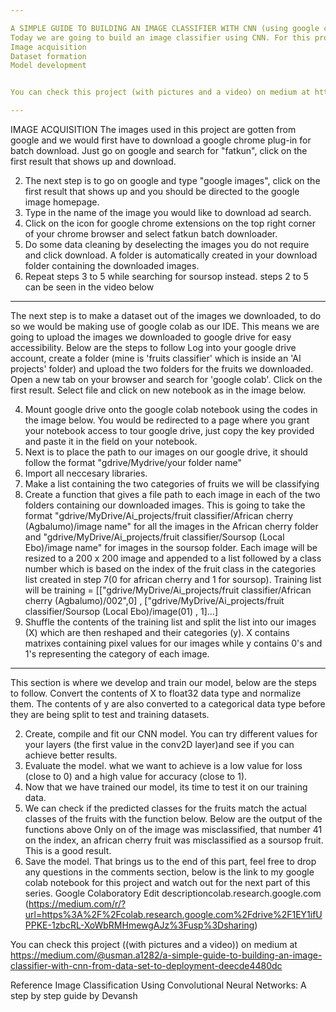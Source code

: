 ```yaml
---

A SIMPLE GUIDE TO BUILDING AN IMAGE CLASSIFIER WITH CNN (using google colab)
Today we are going to build an image classifier using CNN. For this project we would train our model to classify two fruits, the african cherry (locally known as agbalumo) and the soursop (locally known as local ebo). We would be working with google colab for this project and we would connect our google drive to it. Below is what would be covered.
Image acquisition
Dataset formation
Model development


You can check this project (with pictures and a video) on medium at https://medium.com/@usman.a1282/a-simple-guide-to-building-an-image-classifier-with-cnn-from-data-set-to-deployment-deecde4480dc 

---
```


IMAGE ACQUISITION
The images used in this project are gotten from google and we would first have to download a google chrome plug-in for batch download.
Just go on google and search for "fatkun", click on the first result that shows up and download.

2. The next step is to go on google and type "google images", click on the first result that shows up and you should be directed to the google image homepage.
3. Type in the name of the image you would like to download ad search.
4. Click on the icon for google chrome extensions on the top right corner of your chrome browser and select fatkun batch downloader.
5. Do some data cleaning by deselecting the images you do not require and click download. A folder is automatically created in your download folder containing the downloaded images.
6. Repeat steps 3 to 5 while searching for soursop instead.
steps 2 to 5 can be seen in the video below

---

The next step is to make a dataset out of the images we downloaded, to do so we would be making use of google colab as our IDE. This means we are going to upload the images we downloaded to google drive for easy accessibility. Below are the steps to follow
Log into your google drive account, create a folder (mine is 'fruits classifier' which is inside an 'AI projects' folder) and upload the two folders for the fruits we downloaded.
Open a new tab on your browser and search for 'google colab'. Click on the first result.
Select file and click on new notebook as in the image below.

4. Mount google drive onto the google colab notebook using the codes in the image below. You would be redirected to a page where you grant your notebook access to tour google drive, just copy the key provided and paste it in the field on your notebook.
5. Next is to place the path to our images on our google drive, it should follow the format "gdrive/Mydrive/your folder name"
6. Import all neccesary libraries.
7. Make a list containing the two categories of fruits we will be classifying
8. Create a function that gives a file path to each image in each of the two folders containing our downloaded images. This is going to take the format "gdrive/MyDrive/Ai_projects/fruit classifier/African cherry (Agbalumo)/image name" for all the images in the African cherry folder and "gdrive/MyDrive/Ai_projects/fruit classifier/Soursop (Local Ebo)/image name" for images in the soursop folder. Each image will be resized to a 200 x 200 image and appended to a list followed by a class number which is based on the index of the fruit class in the categories list created in step 7(0 for african cherry and 1 for soursop). Training list will be
training = [["gdrive/MyDrive/Ai_projects/fruit classifier/African cherry (Agbalumo)/002",0] , ["gdrive/MyDrive/Ai_projects/fruit classifier/Soursop (Local Ebo)/image(01) , 1]…]
9. Shuffle the contents of the training list and split the list into our images (X) which are then reshaped and their categories (y). X contains matrixes containing pixel values for our images while y contains 0's and 1's representing the category of each image.

---

This section is where we develop and train our model, below are the steps to follow.
Convert the contents of X to float32 data type and normalize them. The contents of y are also converted to a categorical data type before they are being split to test and training datasets.

2. Create, compile and fit our CNN model. You can try different values for your layers (the first value in the conv2D layer)and see if you can achieve better results.
3. Evaluate the model. what we want to achieve is a low value for loss (close to 0) and a high value for accuracy (close to 1).
4. Now that we have trained our model, its time to test it on our training data.
5. We can check if the predicted classes for the fruits match the actual classes of the fruits with the function below.
Below are the output of the functions above
Only on of the image was misclassified, that number 41 on the index, an african cherry fruit was misclassified as a soursop fruit. This is a good result.
6. Save the model.
That brings us to the end of this part, feel free to drop any questions in the comments section, below is the link to my google colab notebook for this project and watch out for the next part of this series.
Google Colaboratory
Edit descriptioncolab.research.google.com (https://medium.com/r/?url=https%3A%2F%2Fcolab.research.google.com%2Fdrive%2F1EY1ifUPPKE-1zbcRL-XoWbRMHmewgAJz%3Fusp%3Dsharing)

You can check this project ((with pictures and a video)) on medium at https://medium.com/@usman.a1282/a-simple-guide-to-building-an-image-classifier-with-cnn-from-data-set-to-deployment-deecde4480dc 

Reference
Image Classification Using Convolutional Neural Networks: A step by step guide by Devansh
